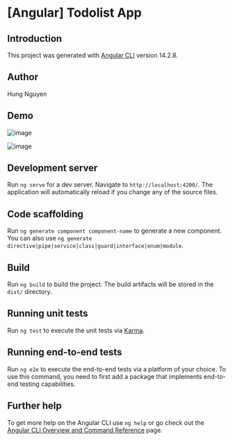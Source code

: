 # [Angular] Todolist App
## Introduction

This project was generated with [Angular CLI](https://github.com/angular/angular-cli) version 14.2.8.

## Author

Hung Nguyen

## Demo

![image](https://user-images.githubusercontent.com/55732539/210103354-09b0c471-bf27-41ab-8231-64a636217558.png)

![image](https://user-images.githubusercontent.com/55732539/210160776-10620f50-32a9-47fe-831b-8a47af6a89bb.png)

## Development server

Run `ng serve` for a dev server. Navigate to `http://localhost:4200/`. The application will automatically reload if you change any of the source files.

## Code scaffolding

Run `ng generate component component-name` to generate a new component. You can also use `ng generate directive|pipe|service|class|guard|interface|enum|module`.

## Build

Run `ng build` to build the project. The build artifacts will be stored in the `dist/` directory.

## Running unit tests

Run `ng test` to execute the unit tests via [Karma](https://karma-runner.github.io).

## Running end-to-end tests

Run `ng e2e` to execute the end-to-end tests via a platform of your choice. To use this command, you need to first add a package that implements end-to-end testing capabilities.

## Further help

To get more help on the Angular CLI use `ng help` or go check out the [Angular CLI Overview and Command Reference](https://angular.io/cli) page.
